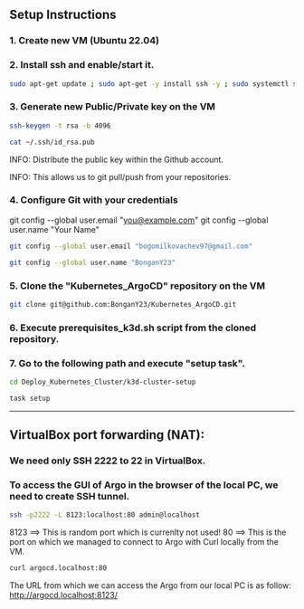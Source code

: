 ## Setup Instructions

### 1. Create new VM (Ubuntu 22.04)
### 2. Install ssh and enable/start it.

```bash
sudo apt-get update ; sudo apt-get -y install ssh -y ; sudo systemctl start ssh ; sudo systemctl enable ssh ; sudo systemctl status ssh
```

### 3. Generate new Public/Private key on the VM
```bash
ssh-keygen -t rsa -b 4096
```
```bash
cat ~/.ssh/id_rsa.pub
```

INFO: Distribute the public key within the Github account.

INFO: This allows us to git pull/push from your repositories.

### 4. Configure Git with your credentials

git config --global user.email "you@example.com"
git config --global user.name "Your Name"

```bash
git config --global user.email "bogomilkovachev97@gmail.com"
```
```bash
git config --global user.name "BonganY23"
```

### 5. Clone the "Kubernetes_ArgoCD" repository on the VM

```bash
git clone git@github.com:BonganY23/Kubernetes_ArgoCD.git
```

### 6. Execute prerequisites_k3d.sh script from the cloned repository.
### 7. Go to the following path and execute "setup task".

```bash
cd Deploy_Kubernetes_Cluster/k3d-cluster-setup
```
```bash
task setup
```
---------------------------------------------------------------------------------------------------------------------------------------------------

## VirtualBox port forwarding (NAT):

### We need only SSH 2222 to 22 in VirtualBox.

### To access the GUI of Argo in the browser of the local PC, we need to create SSH tunnel.

```bash
ssh -p2222 -L 8123:localhost:80 admin@localhost
```

8123 ==> This is random port which is currenlty not used! 80 ==> This is the port on which we managed to connect to Argo with Curl locally from the VM.

```bash
curl argocd.localhost:80
```

The URL from which we can access the Argo from our local PC is as follow: http://argocd.localhost:8123/
